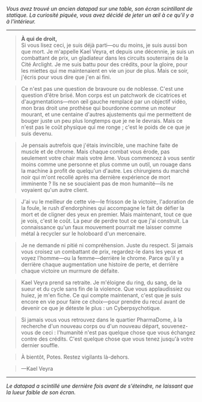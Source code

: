 _Vous avez trouvé un ancien datapad sur une table, son écran scintillant de statique. La curiosité piquée, vous avez décidé de jeter un œil à ce qu'il y a à l'intérieur._

---

> **À qui de droit,**  
> Si vous lisez ceci, je suis déjà parti—ou du moins, je suis aussi bon que mort. Je m'appelle Kael Veyra, et depuis une décennie, je suis un combattant de prix, un gladiateur dans les circuits souterrains de la Cité Arclight. Je me suis battu pour des crédits, pour la gloire, pour les miettes qui me maintenaient en vie un jour de plus. Mais ce soir, j'écris pour vous dire que j'en ai fini.

> Ce n'est pas une question de bravoure ou de noblesse. C'est une question d'être brisé. Mon corps est un patchwork de cicatrices et d'augmentations—mon œil gauche remplacé par un objectif vidéo, mon bras droit une prothèse qui bourdonne comme un moteur mourant, et une centaine d'autres ajustements qui me permettent de bouger juste un peu plus longtemps que je ne le devrais. Mais ce n'est pas le coût physique qui me ronge ; c'est le poids de ce que je suis devenu.

> Je pensais autrefois que j'étais invincible, une machine faite de muscle et de chrome. Mais chaque combat vous érode, pas seulement votre chair mais votre âme. Vous commencez à vous sentir moins comme une personne et plus comme un outil, un rouage dans la machine à profit de quelqu'un d'autre. Les chirurgiens du marché noir qui m'ont recollé après ma dernière expérience de mort imminente ? Ils ne se souciaient pas de mon humanité—ils ne voyaient qu'un autre client.

> J'ai vu le meilleur de cette vie—le frisson de la victoire, l'adoration de la foule, le rush d'endorphines qui accompagne le fait de défier la mort et de cligner des yeux en premier. Mais maintenant, tout ce que je vois, c'est le coût. La peur de perdre tout ce que j'ai construit. La connaissance qu'un faux mouvement pourrait me laisser comme métal à recycler sur le holoboard d'un mercenaire.

> Je ne demande ni pitié ni compréhension. Juste du respect. Si jamais vous croisez un combattant de prix, regardez-le dans les yeux et voyez l'homme—ou la femme—derrière le chrome. Parce qu'il y a derrière chaque augmentation une histoire de perte, et derrière chaque victoire un murmure de défaite.

> Kael Veyra prend sa retraite. Je m'éloigne du ring, du sang, de la sueur et du cycle sans fin de la violence. Que vous applaudissiez ou huiez, je m'en fiche. Ce qui compte maintenant, c'est que je suis encore en vie pour faire ce choix—pour prendre du recul avant de devenir ce que je déteste le plus : un Cyberpsychotique.

> Si jamais vous vous retrouvez dans le quartier PharmaDome, à la recherche d'un nouveau corps ou d'un nouveau départ, souvenez-vous de ceci : l'humanité n'est pas quelque chose que vous échangez contre des crédits. C'est quelque chose que vous tenez jusqu'à votre dernier souffle.

> À bientôt, Potes. Restez vigilants là-dehors.

> —Kael Veyra

---

_Le datapad a scintillé une dernière fois avant de s'éteindre, ne laissant que la lueur faible de son écran._
